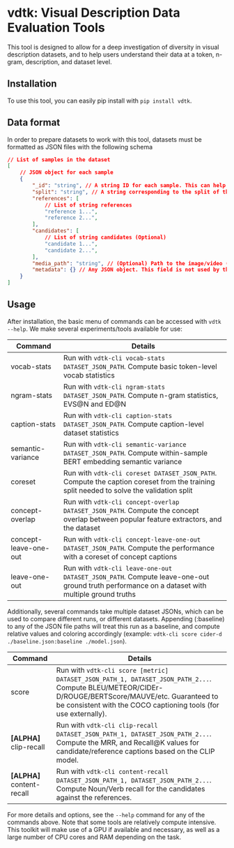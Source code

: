 # vdtk: Visual Description Data Evaluation Tools

This tool is designed to allow for a deep investigation of diversity in visual description datasets, and to help users
understand their data at a token, n-gram, description, and dataset level.

## Installation

To use this tool, you can easily pip install with `pip install vdtk`.

## Data format

In order to prepare datasets to work with this tool, datasets must be formatted as JSON files with the following schema
```json
// List of samples in the dataset
[
    // JSON object for each sample
    {
        "_id": "string", // A string ID for each sample. This can help keep track of samples during use.
        "split": "string", // A string corresponding to the split of the data. Default splits are "train", "validate" and "test"
        "references": [
            // List of string references
            "reference 1...",
            "reference 2...",
        ],
        "candidates": [
            // List of string candidates (Optional)
            "candidate 1...",
            "candidate 2...",
        ],
        "media_path": "string", // (Optional) Path to the image/video (for image/video based metrics, recall experiemnts, etc.)
        "metadata": {} // Any JSON object. This field is not used by the toolkit at this time.
    }
]
```

## Usage

After installation, the basic menu of commands can be accessed with `vdtk --help`. We make several experiments/tools
available for use:

| Command | Details |
| ----------- | ----------- |
| vocab-stats | Run with `vdtk-cli vocab-stats DATASET_JSON_PATH`. Compute basic token-level vocab statistics |
| ngram-stats | Run with `vdtk-cli ngram-stats DATASET_JSON_PATH`. Compute n-gram statistics, EVS@N and ED@N  |
| caption-stats | Run with `vdtk-cli caption-stats DATASET_JSON_PATH`. Compute caption-level dataset statistics  |
| semantic-variance | Run with `vdtk-cli semantic-variance DATASET_JSON_PATH`. Compute within-sample BERT embedding semantic variance |
| coreset | Run with `vdtk-cli coreset DATASET_JSON_PATH`. Compute the caption coreset from the training split needed to solve the validation split |
| concept-overlap | Run with `vdtk-cli concept-overlap DATASET_JSON_PATH`. Compute the concept overlap between popular feature extractors, and the dataset |
| concept-leave-one-out | Run with `vdtk-cli concept-leave-one-out DATASET_JSON_PATH`. Compute the performance with a coreset of concept captions |
| leave-one-out | Run with `vdtk-cli leave-one-out DATASET_JSON_PATH`. Compute leave-one-out ground truth performance on a dataset with multiple ground truths |

Additionally, several commands take multiple dataset JSONs, which can be used to compare different runs, or different datasets. Appending (:baseline) to any
of the JSON file paths will treat this run as a baseline, and compute relative values and coloring accordingly (example: `vdtk-cli score cider-d ./baseline.json:baseline ./model.json`).

| Command | Details |
| ----------- | ----------- |
| score | Run with `vdtk-cli score [metric] DATASET_JSON_PATH_1, DATASET_JSON_PATH_2...`. Compute BLEU/METEOR/CIDEr-D/ROUGE/BERTScore/MAUVE/etc. Guaranteed to be consistent with the COCO captioning tools (for use externally). |
| **[ALPHA]** clip-recall | Run with `vdtk-cli clip-recall DATASET_JSON_PATH_1, DATASET_JSON_PATH_2...`. Compute the MRR, and Recall@K values for candidate/reference captions based on the CLIP model. |
| **[ALPHA]** content-recall | Run with `vdtk-cli content-recall DATASET_JSON_PATH_1, DATASET_JSON_PATH_2...`. Compute Noun/Verb recall for the candidates against the references. |

For more details and options, see the `--help` command for any of the commands above. Note that some tools are relatively
compute intensive. This toolkit will make use of a GPU if available and necessary, as well as a large number of CPU cores
and RAM depending on the task.

